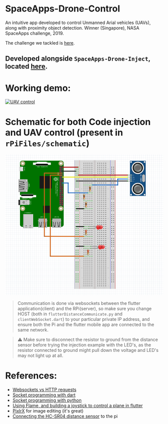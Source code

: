 # SpaceApps-Drone-Control

An intuitive app developed to control Unmanned Arial vehicles (UAVs), along with proximity object detection. Winner (Singapore), NASA SpaceApps challenge, 2019.

The challenge we tackled is [here](https://2019.spaceappschallenge.org/challenges/planets-near-and-far/out-world/details).

## Developed alongside `SpaceApps-Drone-Inject`, located [here](https://github.com/RohanGautam/SpaceApps-Drone-Inject).

# Working demo:
[![UAV control](https://i.ibb.co/N1cp1HQ/https-i-ytimg-com-vi-z3-Ly-KYZ2-JC4-maxresdefault.jpg)](https://youtu.be/z3LyKYZ2JC4 "UAV control")


# Schematic for both Code injection and UAV control (present in `rPiFiles/schematic`)
![Schematic](rPiFiles/schematic/schematic.png)
> Communication is done via websockets between the flutter application(client) and the RPi(server), so make sure you change HOST (both in `flutterDistanceCommunicate.py` and `clientWebSocket.dart`) to your particular private IP address, and ensure both the Pi and the flutter mobile app are connected to the same network.

> ⚠ Make sure to disconnect the resistor to ground from the distance sensor before trying the injection example with the LED's, as the resistor connected to ground might pull down the voltage and LED's may not light up at all.

# References:
* [Websockets vs HTTP requests](https://blog.feathersjs.com/http-vs-websockets-a-performance-comparison-da2533f13a77)
* [Socket programming with dart](http://jamesslocum.com/post/67566023889)
* [Socket programming with python](https://realpython.com/python-sockets/#echo-client-and-server)
* [Using Flame, and building a joystick to control a plane in flutter](https://medium.com/@gilesjeremydev/create-a-virtual-joystick-for-flame-game-cf62cad7bc4)
* [PixlrX](https://pixlr.com/x/) for image editing (it's great)
* [Connecting the HC-SR04 distance sensor](https://thepihut.com/blogs/raspberry-pi-tutorials/hc-sr04-ultrasonic-range-sensor-on-the-raspberry-pi) to the pi
